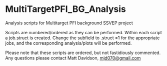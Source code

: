 # MultiTargetPFI_BG_Analysis
Analysis scripts for Multitarget PFI background SSVEP project

Scripts are numbered/ordered as they can be performed.
Within each script a job.struct is created.
Change the subfield to .struct =1 for the appropriate jobs, and the corresponding analysis/plots will be performed.

Please note that these scripts are ordered, but not fastidiously commented. Any questions please contact Matt Davidson, mjd070@gmail.com
